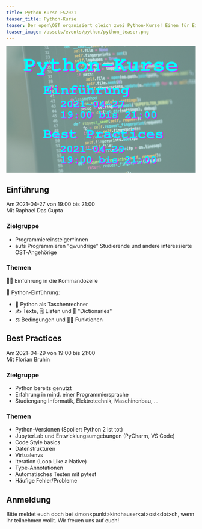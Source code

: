 ```yaml
---
title: Python-Kurse FS2021
teaser_title: Python-Kurse
teaser: Der open\OST organisiert gleich zwei Python-Kurse! Einen für Einsteiger*innen und einen mit Best Practices. Es hat bestimmt für alle was dabei! Wir freuen uns darauf, dich im Online-Kurs begrüssen zu dürfen. Melde dich jetzt an!
teaser_image: /assets/events/python/python_teaser.png
---
```


![flyer](/assets/events/python/python_teaser.png)

## Einführung
Am 2021-04-27 von 19:00 bis 21:00  
Mit Raphael Das Gupta

### Zielgruppe
* Programmiereinsteiger*innen
* aufs Programmieren "gwundrige" Studierende und andere interessierte OST-Angehörige

### Themen
🧙‍♀️ Einführung in die Kommandozeile

🐍 Python-Einführung:

* 🔢 Python als Taschenrechner
* ✍ Texte, 🗒 Listen und 📑 "Dictionaries"
* ⚖ Bedingungen und 👩‍🏭 Funktionen

## Best Practices
Am 2021-04-29 von 19:00 bis 21:00  
Mit Florian Bruhin

### Zielgruppe
* Python bereits genutzt
* Erfahrung in mind. einer Programmiersprache
* Studiengang Informatik, Elektrotechnik, Maschinenbau, ...

### Themen
- Python-Versionen (Spoiler: Python 2 ist tot)
- JupyterLab und Entwicklungsumgebungen (PyCharm, VS Code)
- Code Style basics
- Datenstrukturen
- Virtualenvs
- Iteration (Loop Like a Native)
- Type-Annotationen
- Automatisches Testen mit pytest
- Häufige Fehler/Probleme

## Anmeldung
Bitte meldet euch doch bei simon&lt;punkt>kindhauser&lt;at>ost&lt;dot>ch, wenn ihr teilnehmen wollt. Wir freuen uns auf euch!
